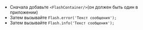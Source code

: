 - Сначала добавьте `<FlashContainer/>`(он должен быть один в приложении)
- Затем вызывайте `Flash.error('Текст сообщения');`
- Затем вызывайте `Flash.info('Текст сообщения');`
